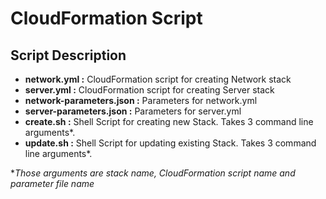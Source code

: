 # CloudFormation Script

## Script Description
- **network.yml :** CloudFormation script for creating Network stack  
- **server.yml :** CloudFormation script for creating Server stack
- **network-parameters.json :** Parameters for network.yml
- **server-parameters.json :** Parameters for server.yml
- **create.sh :** Shell Script for creating new Stack. Takes 3 command line arguments*.
- **update.sh :** Shell Script for updating existing Stack. Takes 3 command line arguments*.

**Those arguments are stack name, CloudFormation script name and parameter file name*
